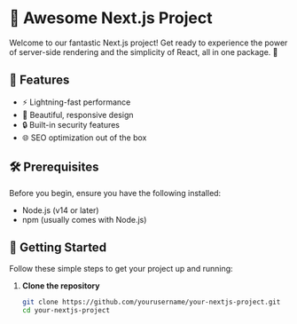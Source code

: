 # 🚀 Awesome Next.js Project

Welcome to our fantastic Next.js project! Get ready to experience the power of server-side rendering and the simplicity of React, all in one package. 🎉

## 🌟 Features

- ⚡️ Lightning-fast performance
- 🎨 Beautiful, responsive design
- 🔒 Built-in security features
- 🌐 SEO optimization out of the box

## 🛠 Prerequisites

Before you begin, ensure you have the following installed:
- Node.js (v14 or later)
- npm (usually comes with Node.js)

## 🚀 Getting Started

Follow these simple steps to get your project up and running:

1. **Clone the repository**

   ```bash
   git clone https://github.com/yourusername/your-nextjs-project.git
   cd your-nextjs-project

